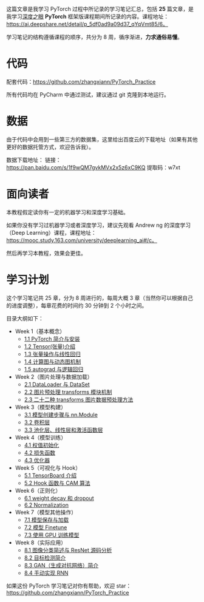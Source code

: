 这篇文章是我学习 PyTorch 过程中所记录的学习笔记汇总，包括 **25** 篇文章，是我学习[深度之眼](https://ai.deepshare.net/) **PyTorch** 框架版课程期间所记录的内容。课程地址：https://ai.deepshare.net/detail/p_5df0ad9a09d37_qYqVmt85/6。

学习笔记的结构遵循课程的顺序，共分为 8 周，循序渐进，**力求通俗易懂**。

# 代码

配套代码：https://github.com/zhangxiann/PyTorch_Practice

所有代码均在 PyCharm 中通过测试，建议通过 git 克隆到本地运行。



# 数据

由于代码中会用到一些第三方的数据集，这里给出百度云的下载地址（如果有其他更好的数据托管方式，欢迎告诉我）。

数据下载地址： 链接：https://pan.baidu.com/s/1f9wQM7gvkMVx2x5z6xC9KQ 提取码：w7xt

# 面向读者

本教程假定读你有一定的机器学习和深度学习基础。

如果你没有学习过机器学习或者深度学习，建议先观看 Andrew ng 的深度学习（Deep Learning）课程，课程地址： https://mooc.study.163.com/university/deeplearning_ai#/c。

然后再学习本教程，效果会更佳。

# 学习计划

这个学习笔记共 25 章，分为 8 周进行的，每周大概 3 章（当然你可以根据自己的进度调整），每章花费的时间约 30 分钟到 2 个小时之间。

目录大纲如下：

- Week 1（基本概念）
	- [1.1 PyTorch 简介与安装](https://blog.zhangxiann.com/202002022039/)
	- [1.2 Tensor(张量)介绍](https://blog.zhangxiann.com/202002052039/)
	- [1.3 张量操作与线性回归](https://blog.zhangxiann.com/202002082037/)
	- [1.4 计算图与动态图机制](https://blog.zhangxiann.com/202002112035/)
	- [1.5 autograd 与逻辑回归](https://blog.zhangxiann.com/202002152033/)
- Week 2（图片处理与数据加载）
	- [2.1 DataLoader 与 DataSet](https://blog.zhangxiann.com/202002192017/)
	- [2.2 图片预处理 transforms 模块机制](https://blog.zhangxiann.com/202002212045/)
	- [2.3 二十二种 transforms 图片数据预处理方法](https://blog.zhangxiann.com/202002272047/)
- Week 3（模型构建）
	- [3.1 模型创建步骤与 nn.Module](https://blog.zhangxiann.com/202003012001/)
	- [3.2 卷积层](https://blog.zhangxiann.com/202003032009/)
	- [3.3 池化层、线性层和激活函数层](https://blog.zhangxiann.com/202003072007/)
- Week 4（模型训练）
	- [4.1 权值初始化](https://blog.zhangxiann.com/202003092013/)
	- [4.2 损失函数](https://blog.zhangxiann.com/202003132033/)
	- [4.3 优化器](https://blog.zhangxiann.com/202003172017/)
- Week 5（可视化与 Hook）
	- [5.1 TensorBoard 介绍](https://blog.zhangxiann.com/202003192045/)
	- [5.2 Hook 函数与 CAM 算法](https://blog.zhangxiann.com/202003232051/)
- Week 6（正则化）
	- [6.1 weight decay 和 dropout](https://blog.zhangxiann.com/202003272049/)
	- [6.2 Normalization](https://blog.zhangxiann.com/202004011919/)
- Week 7（模型其他操作）
	- [7.1 模型保存与加载](https://blog.zhangxiann.com/202004051903/)
	- [7.2 模型 Finetune](https://blog.zhangxiann.com/202004091911/)
	- [7.3 使用 GPU 训练模型](https://blog.zhangxiann.com/202004151915/)
- Week 8（实际应用）
	- [8.1 图像分类简述与 ResNet 源码分析](https://blog.zhangxiann.com/202004171947/)
	- [8.2 目标检测简介](https://blog.zhangxiann.com/202004211903/)
	- [8.3 GAN（生成对抗网络）简介](https://blog.zhangxiann.com/202004231855/)
	- [8.4 手动实现 RNN](https://blog.zhangxiann.com/202004271841/)

如果这份 PyTorch 学习笔记对你有帮助，欢迎 star：https://github.com/zhangxiann/PyTorch_Practice